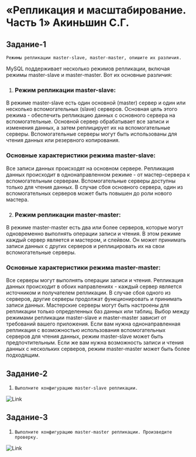 # «Репликация и масштабирование. Часть 1» Акиньшин С.Г.


## Задание-1

`Режимы репликации master-slave, master-master, опишите их различия.`


MySQL поддерживает несколько режимов репликации, включая режимы master-slave и master-master. Вот их основные различия:

1. ### Режим репликации master-slave:
В режиме master-slave есть один основной (master) сервер и один или несколько вспомогательных (slave) серверов. Основная цель этого режима - обеспечить репликацию данных с основного сервера на вспомогательные. Основной сервер обрабатывает все записи и изменения данных, а затем реплицирует их на вспомогательные серверы. Вспомогательные серверы могут быть использованы для чтения данных или резервного копирования.

### Основные характеристики режима master-slave:

Все записи данных происходят на основном сервере.
Репликация данных происходит в однонаправленном режиме - от мастер-сервера к вспомогательным серверам.
Вспомогательные серверы доступны только для чтения данных.
В случае сбоя основного сервера, один из вспомогательных серверов может быть повышен до роли нового мастера.


2. ### Режим репликации master-master:
В режиме master-master есть два или более серверов, которые могут одновременно выполнять операции записи и чтения. В этом режиме каждый сервер является и мастером, и слейвом. Он может принимать записи данных с других серверов и реплицировать их на свои вспомогательные серверы.

### Основные характеристики режима master-master:

Все серверы могут выполнять операции записи и чтения.
Репликация данных происходит в обоих направлениях - каждый сервер является источником и получателем репликации.
В случае сбоя одного из серверов, другие серверы продолжат функционировать и принимать записи данных.
Мастерские серверы могут быть настроены для репликации только определенных баз данных или таблиц.
Выбор между режимами репликации master-slave и master-master зависит от требований вашего приложения. Если вам нужна однонаправленная репликация с возможностью использования вспомогательных серверов для чтения данных, режим master-slave может быть предпочтительным. Если же вам нужна возможность записи и чтения данных с нескольких серверов, режим master-master может быть более подходящим.

## Задание-2

1. `Выполните конфигурацию master-slave репликации.`

![Link]()


## Задание-3

1. `Выполните конфигурацию master-master репликации. Произведите проверку.`

![Link]()
